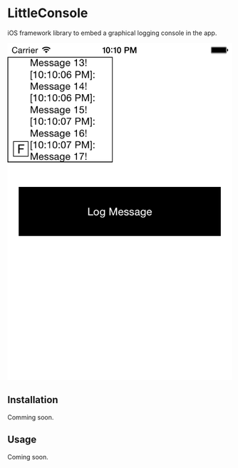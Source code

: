 
# LittleConsole

iOS framework library to embed a graphical logging console in the app.

![](https://raw.githubusercontent.com/Cananito/LittleConsole/master/Screenshots/CustomSize.png)

## Installation

Comming soon.

## Usage

Coming soon.

